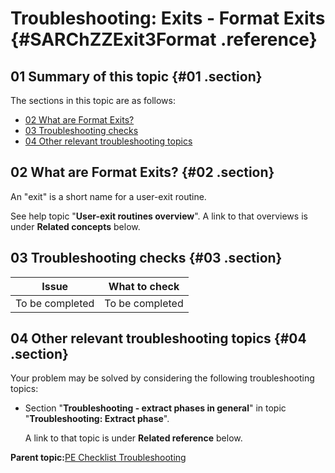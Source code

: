 # Troubleshooting: Exits - Format Exits {#SARChZZExit3Format .reference}

## 01 Summary of this topic {#01 .section}

The sections in this topic are as follows:

-   [02 What are Format Exits?](#02)
-   [03 Troubleshooting checks](#03)
-   [04 Other relevant troubleshooting topics](#04)

## 02 What are Format Exits? {#02 .section}

An "exit" is a short name for a user-exit routine.

See help topic "**User-exit routines overview**". A link to that overviews is under **Related concepts** below.

## 03 Troubleshooting checks {#03 .section}

|Issue|What to check|
|-----|-------------|
|To be completed|To be completed|

## 04 Other relevant troubleshooting topics {#04 .section}

Your problem may be solved by considering the following troubleshooting topics:

-   Section "**Troubleshooting - extract phases in general**" in topic "**Troubleshooting: Extract phase**".

    A link to that topic is under **Related reference** below.


**Parent topic:**[PE Checklist Troubleshooting](../html/AAR905PMChecklistTr.md)


